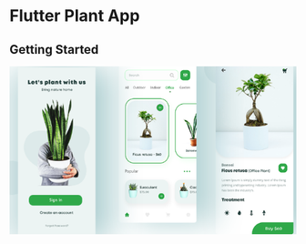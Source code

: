 # Flutter Plant App


## Getting Started

![video 08](https://raw.githubusercontent.com/Himanshusha673/FLutter_plant_AppUI/main/assets/Capture.PNG)
